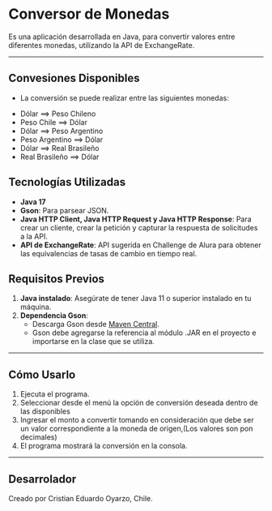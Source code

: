 # Conversor de Monedas

Es una aplicación desarrollada en Java, para convertir valores entre diferentes monedas, utilizando la API de ExchangeRate.

---

## Convesiones Disponibles

- La conversión se puede realizar entre las siguientes monedas:
 * Dólar ==> Peso Chileno
 * Peso Chile ==> Dólar
 * Dólar ==> Peso Argentino
 * Peso Argentino ==> Dólar
 * Dólar ==> Real Brasileño
 * Real Brasileño ==> Dólar
  

## Tecnologías Utilizadas

- **Java 17**
- **Gson**: Para parsear JSON.
- **Java HTTP Client, Java HTTP Request y Java HTTP Response**: Para crear un cliente, crear la petición y capturar la respuesta de solicitudes a la API.
- **API de ExchangeRate**: API sugerida en Challenge de Alura para obtener las equivalencias de tasas de cambio en tiempo real.


## Requisitos Previos

1. **Java instalado**: Asegúrate de tener Java 11 o superior instalado en tu máquina.
2. **Dependencia Gson**:
   - Descarga Gson desde [Maven Central](https://mvnrepository.com/artifact/com.google.code.gson/gson).
   - Gson debe agregarse la referencia al módulo .JAR en el proyecto e importarse en la clase que se utiliza.

---

## Cómo Usarlo

1. Ejecuta el programa.
2. Seleccionar desde el menú la opción de conversión deseada dentro de las disponibles
3. Ingresar el monto a convertir tomando en consideración que debe ser un valor correspondiente a la moneda de origen,(Los valores son pon decimales)
4. El programa mostrará la conversión en la consola.


-----------------------------------------------------------------------------------------------


## Desarrolador
Creado por Cristian Eduardo Oyarzo, Chile.








